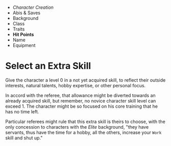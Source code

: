 
<!-- .margin.compass -->
* _Character Creation_
* Abis & Saves
* Background
* Class
* Traits
* **Hit Points**
* Name
* Equipment


# Select an Extra Skill

Give the character a level 0 in a not yet acquired skill, to reflect their outside interests, natural talents, hobby expertise, or other personal focus.

In accord with the referee, that allowance might be diverted towards an already acquired skill, but remember, no novice character skill level can exceed 1. The character might be so focused on his core training that he has no time left.

Particular referees might rule that this extra skill is theirs to choose, with the only concession to characters with the _Elite_ background, "they have servants, thus have the time for a hobby, all the others, increase your `Work` skill and shut up."


